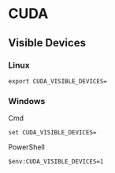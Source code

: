 # CUDA

## Visible Devices

### Linux

```
export CUDA_VISIBLE_DEVICES=
```

### Windows

Cmd

```
set CUDA_VISIBLE_DEVICES=
```

PowerShell

```
$env:CUDA_VISIBLE_DEVICES=1
```

